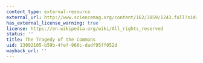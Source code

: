 ```yaml
---
content_type: external-resource
external_url: http://www.sciencemag.org/content/162/3859/1243.full?sid=42cf2863-b00b-411d-b68f-add3468db804
has_external_license_warning: true
license: https://en.wikipedia.org/wiki/All_rights_reserved
status: ''
title: The Tragedy of the Commons
uid: 13092105-b59b-4fef-966c-dadf95ff052d
wayback_url: ''
---
```

